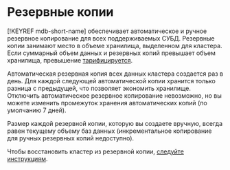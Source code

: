 # Резервные копии

[!KEYREF mdb-short-name] обеспечивает автоматическое и ручное резервное копирование для всех поддерживаемых СУБД. Резервные копии занимают место в объеме хранилища, выделенном для кластера. Если суммарный объем данных и резервных копий превышает объем хранилища, превышение [тарифицируется](../pricing.md).

Автоматическая резервная копия всех данных кластера создается раз в день. Для каждой следующей автоматической копии хранится только разница с предыдущей, что позволяет экономить хранилище. Отключить автоматическое резервное копирование невозможно, но вы можете изменить промежуток хранения автоматических копий (по умолчанию 7 дней).

Размер каждой резервной копии, которую вы создаете вручную, всегда равен текущему объему баз данных (инкрементальное копирование для ручных резервных копий недоступно).

Чтобы восстановить кластер из резервной копии, [следуйте инструкциям](../operations/cluster-backups.md).
